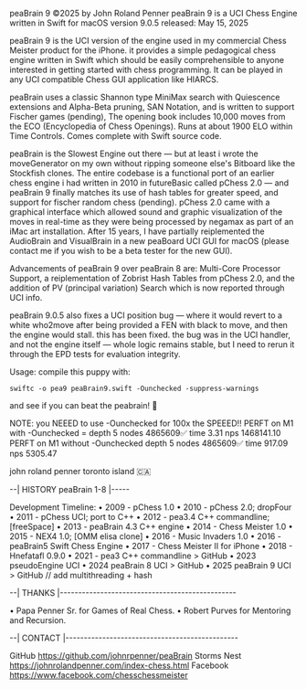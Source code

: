 peaBrain 9 ©2025 by John Roland Penner
peaBrain 9 is a UCI Chess Engine written in Swift for macOS
version 9.0.5 released: May 15, 2025

peaBrain 9 is the UCI version of the engine used in my commercial Chess Meister product for the iPhone. it provides a simple pedagogical chess engine written in Swift which should be easily comprehensible to anyone interested in getting started with chess programming. It can be played in any UCI compatible Chess GUI application like HIARCS. 

peaBrain uses a classic Shannon type MiniMax search with Quiescence extensions and Alpha-Beta pruning, SAN Notation, and is written to support Fischer games (pending), The opening book includes 10,000 moves from the ECO (Encyclopedia of Chess Openings). Runs at about 1900 ELO within Time Controls. Comes complete with Swift source code. 

peaBrain is the Slowest Engine out there — but at least i wrote the moveGenerator on my own without ripping someone else's Bitboard like the Stockfish clones. The entire codebase is a functional port of an earlier chess engine i had written in 2010 in futureBasic called pChess 2.0 — and peaBrain 9 finally matches its use of hash tables for greater speed, and support for fischer random chess (pending). pChess 2.0 came with a graphical interface which allowed sound and graphic visualization of the moves in real-time as they were being processed by negamax as part of an iMac art installation. After 15 years, I have partially reiplemented the AudioBrain and VisualBrain in a new peaBoard UCI GUI for macOS (please contact me if you wish to be a beta tester for the new GUI). 

Advancements of peaBrain 9 over peaBrain 8 are: Multi-Core Processor Support, a reiplementation of Zobrist Hash Tables from pChess 2.0, and the addition of PV (principal variation) Search which is now reported through UCI info. 

peaBrain 9.0.5 also fixes a UCI position bug — where it would revert to a white who2move after being provided a FEN with black to move, and then the engine would stall. this has been fixed. the bug was in the UCI handler, and not the engine itself — whole logic remains stable, but I need to rerun it through the EPD tests for evaluation integrity. 


Usage: compile this puppy with: 

	swiftc -o pea9 peaBrain9.swift -Ounchecked -suppress-warnings 

and see if you can beat the peabrain! 🤩 

NOTE: you NEEED to use -Ounchecked for 100x the SPEEED!! 
	PERFT on M1 with -Ounchecked = depth 5 nodes 4865609✅ time 3.31 nps 1468141.10
	PERFT on M1 without -Ounchecked depth 5 nodes 4865609✅ time 917.09 nps 5305.47


john roland penner
toronto island 🇨🇦 


--| HISTORY peaBrain 1-8 |-----

Development Timeline: 
• 2009 - pChess 1.0 
• 2010 - pChess 2.0; dropFour 
• 2011 - pChess UCI; port to C++ 
• 2012 - pea3.4 C++ commandline; [freeSpace] 
• 2013 - peaBrain 4.3 C++ engine 
• 2014 - Chess Meister 1.0 
• 2015 - NEX4 1.0; [OMM elisa clone] 
• 2016 - Music Invaders 1.0 
• 2016 - peaBrain5 Swift Chess Engine 
• 2017 - Chess Meister II for iPhone 
• 2018 - Hnefatafl 0.9.0 
• 2021 - pea3 C++ commandline > GitHub 
• 2023 pseudoEngine UCI 
• 2024 peaBrain 8 UCI > GitHub
• 2025 peaBrain 9 UCI > GitHub  // add multithreading + hash


--| THANKS |------------------------------------------------

• Papa Penner Sr. for Games of Real Chess.
• Robert Purves for Mentoring and Recursion.


--| CONTACT |-----------------------------------------------

GitHub https://github.com/johnrpenner/peaBrain
Storms Nest https://johnrolandpenner.com/index-chess.html
Facebook https://www.facebook.com/chesschessmeister

